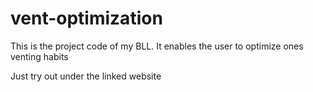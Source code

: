 # vent-optimization
This is the project code of my BLL. It enables the user to optimize ones venting habits

Just try out under the linked website
